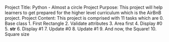Project Title: Python - Almost a circle
Project Purpose: This project will help learners to get prepared for the higher level curriculum which is the AirBnB project.
Project Content: This project is comprised with 11 tasks which are
                0. Base class
                1. First Rectangle
                2. Validate attributes
                3. Area first
                4. Display #0
                5. __str__
                6. Display #1
                7. Update #0
                8. Update #1
                9. And now, the Square!
                10. Square size
